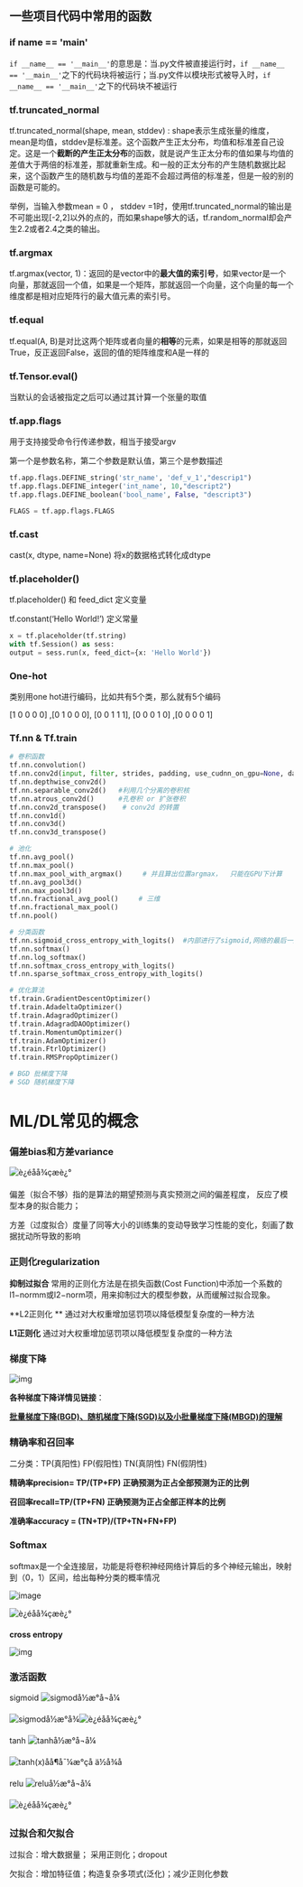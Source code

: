 ## 一些项目代码中常用的函数

### if __name__ == '__main__'

`if __name__ == '__main__'`的意思是：当.py文件被直接运行时，`if __name__ == '__main__'`之下的代码块将被运行；当.py文件以模块形式被导入时，`if __name__ == '__main__'`之下的代码块不被运行

### tf.truncated_normal

tf.truncated_normal(shape, mean, stddev) : shape表示生成张量的维度，mean是均值，stddev是标准差。这个函数产生正太分布，均值和标准差自己设定。这是一个**截断的产生正太分布**的函数，就是说产生正太分布的值如果与均值的差值大于两倍的标准差，那就重新生成。和一般的正太分布的产生随机数据比起来，这个函数产生的随机数与均值的差距不会超过两倍的标准差，但是一般的别的函数是可能的。

举例，当输入参数mean = 0 ， stddev =1时，使用tf.truncated_normal的输出是不可能出现[-2,2]以外的点的，而如果shape够大的话，tf.random_normal却会产生2.2或者2.4之类的输出。

### tf.argmax

tf.argmax(vector, 1)：返回的是vector中的**最大值的索引号**，如果vector是一个向量，那就返回一个值，如果是一个矩阵，那就返回一个向量，这个向量的每一个维度都是相对应矩阵行的最大值元素的索引号。

### tf.equal

tf.equal(A, B)是对比这两个矩阵或者向量的**相等**的元素，如果是相等的那就返回True，反正返回False，返回的值的矩阵维度和A是一样的

### tf.Tensor.eval()

当默认的会话被指定之后可以通过其计算一个张量的取值

### tf.app.flags

用于支持接受命令行传递参数，相当于接受argv

第一个是参数名称，第二个参数是默认值，第三个是参数描述

```python
tf.app.flags.DEFINE_string('str_name', 'def_v_1',"descrip1")
tf.app.flags.DEFINE_integer('int_name', 10,"descript2")
tf.app.flags.DEFINE_boolean('bool_name', False, "descript3")

FLAGS = tf.app.flags.FLAGS
```

### tf.cast

cast(x, dtype, name=None)  将x的数据格式转化成dtype

### tf.placeholder()

tf.placeholder() 和 feed_dict  定义变量

tf.constant(‘Hello World!’)  定义常量

```python
x = tf.placeholder(tf.string)
with tf.Session() as sess:
output = sess.run(x, feed_dict={x: 'Hello World'})
```

### One-hot

类别用one hot进行编码，比如共有5个类，那么就有5个编码

[1 0 0 0 0] ,[0 1 0 0 0], [0 0 1 1 1], [0 0 0 1 0] ,[0 0 0 0 1]



### Tf.nn & Tf.train

```python
# 卷积函数
tf.nn.convolution()
tf.nn.conv2d(input, filter, strides, padding, use_cudnn_on_gpu=None, date_format=None,name=None)
tf.nn.depthwise_conv2d()
tf.nn.separable_conv2d()   #利用几个分离的卷积核
tf.nn.atrous_conv2d()      #孔卷积 or 扩张卷积
tf.nn.conv2d_transpose()    # conv2d 的转置
tf.nn.conv1d()
tf.nn.conv3d()
tf.nn.conv3d_transpose()
```

```python
# 池化
tf.nn.avg_pool()
tf.nn.max_pool()
tf.nn.max_pool_with_argmax()     # 并且算出位置argmax，  只能在GPU下计算
tf.nn.avg_pool3d()
tf.nn.max_pool3d()
tf.nn.fractional_avg_pool()     # 三维
tf.nn.fractional_max_pool()   
tf.nn.pool()
```

```python
# 分类函数
tf.nn.sigmoid_cross_entropy_with_logits()  #内部进行了sigmoid,网络的最后一层不需要sigmoid
tf.nn.softmax()
tf.nn.log_softmax()
tf.nn.softmax_cross_entropy_with_logits()
tf.nn.sparse_softmax_cross_entropy_with_logits()
```

```python
# 优化算法
tf.train.GradientDescentOptimizer()
tf.train.AdadeltaOptimizer()
tf.train.AdagradOptimizer()
tf.train.AdagradDAOOptimizer()
tf.train.MomentumOptimizer()
tf.train.AdamOptimizer()
tf.train.FtrlOptimizer()
tf.train.RMSPropOptimizer()

# BGD 批梯度下降
# SGD 随机梯度下降
```



# ML/DL常见的概念

### 偏差bias和方差variance

![è¿éåå¾çæè¿°](https://img-blog.csdn.net/20180905202253853?watermark/2/text/aHR0cHM6Ly9ibG9nLmNzZG4ubmV0L3NpbmF0XzMwMzUzMjU5/font/5a6L5L2T/fontsize/400/fill/I0JBQkFCMA==/dissolve/70)

偏差（拟合不够）指的是算法的期望预测与真实预测之间的偏差程度， 反应了模型本身的拟合能力； 

方差（过度拟合）度量了同等大小的训练集的变动导致学习性能的变化，刻画了数据扰动所导致的影响

### 正则化regularization

**抑制过拟合**   常用的正则化方法是在损失函数(Cost Function)中添加一个系数的l1−normm或l2−norm项，用来抑制过大的模型参数，从而缓解过拟合现象。

**L2正则化 **  通过对大权重增加惩罚项以降低模型复杂度的一种方法

**L1正则化**   通过对大权重增加惩罚项以降低模型复杂度的一种方法

### 梯度下降

![img](https://images2015.cnblogs.com/blog/743682/201511/743682-20151108172551399-1795553319.png)



**各种梯度下降详情见链接**：

 [**批量梯度下降(BGD)、随机梯度下降(SGD)以及小批量梯度下降(MBGD)的理解**](https://www.cnblogs.com/lliuye/p/9451903.html)



### 精确率和召回率

二分类：TP(真阳性) FP(假阳性) TN(真阴性) FN(假阴性)

**精确率precision= TP/(TP+FP)   正确预测为正占全部预测为正的比例**

**召回率recall=TP/(TP+FN)   正确预测为正占全部正样本的比例**

**准确率accuracy  = (TN+TP)/(TP+TN+FN+FP)**

### Softmax

softmax是一个全连接层，功能是将卷积神经网络计算后的多个神经元输出，映射到（0，1）区间，给出每种分类的概率情况

![image](https://images2015.cnblogs.com/blog/961754/201612/961754-20161204172019240-1507380126.png)

![è¿éåå¾çæè¿°](https://img-blog.csdn.net/20180902220822202?watermark/2/text/aHR0cHM6Ly9ibG9nLmNzZG4ubmV0L2JpdGNhcm1hbmxlZQ==/font/5a6L5L2T/fontsize/400/fill/I0JBQkFCMA==/dissolve/70)



**cross entropy** 

![img](https://img-blog.csdnimg.cn/20190206223310433.png?x-oss-process=image/watermark,type_ZmFuZ3poZW5naGVpdGk,shadow_10,text_aHR0cHM6Ly9ibG9nLmNzZG4ubmV0L3FxXzM2MzY4Mzg4,size_16,color_FFFFFF,t_70)

### 激活函数

sigmoid         ![sigmodå½æ°å¬å¼](https://img-blog.csdn.net/20180104112208199?watermark/2/text/aHR0cDovL2Jsb2cuY3Nkbi5uZXQva2FuZ3lpNDEx/font/5a6L5L2T/fontsize/400/fill/I0JBQkFCMA==/dissolve/70/gravity/SouthEast)

![sigmodå½æ°å¾](https://img-blog.csdn.net/20180104111804326?watermark/2/text/aHR0cDovL2Jsb2cuY3Nkbi5uZXQva2FuZ3lpNDEx/font/5a6L5L2T/fontsize/400/fill/I0JBQkFCMA==/dissolve/70/gravity/SouthEast)![è¿éåå¾çæè¿°](https://img-blog.csdn.net/20180415160228709?watermark/2/text/aHR0cHM6Ly9ibG9nLmNzZG4ubmV0L3R5aGpfc2Y=/font/5a6L5L2T/fontsize/400/fill/I0JBQkFCMA==/dissolve/70)



tanh             ![tanhå½æ°å¬å¼](https://img-blog.csdn.net/20180104112848849?watermark/2/text/aHR0cDovL2Jsb2cuY3Nkbi5uZXQva2FuZ3lpNDEx/font/5a6L5L2T/fontsize/400/fill/I0JBQkFCMA==/dissolve/70/gravity/SouthEast)



![tanh(x)åå¶å¯¼æ°çå ä½å¾å](https://img-blog.csdn.net/2018041517590341?watermark/2/text/aHR0cHM6Ly9ibG9nLmNzZG4ubmV0L3R5aGpfc2Y=/font/5a6L5L2T/fontsize/400/fill/I0JBQkFCMA==/dissolve/70)

relu                ![reluå½æ°å¬å¼](https://img-blog.csdn.net/20180104113836278?watermark/2/text/aHR0cDovL2Jsb2cuY3Nkbi5uZXQva2FuZ3lpNDEx/font/5a6L5L2T/fontsize/400/fill/I0JBQkFCMA==/dissolve/70/gravity/SouthEast)



![è¿éåå¾çæè¿°](https://img-blog.csdn.net/20180503231727530?watermark/2/text/aHR0cHM6Ly9ibG9nLmNzZG4ubmV0L3R5aGpfc2Y=/font/5a6L5L2T/fontsize/400/fill/I0JBQkFCMA==/dissolve/70)

### 过拟合和欠拟合

过拟合：增大数据量； 采用正则化；dropout

欠拟合：增加特征值；构造复杂多项式(泛化)；减少正则化参数